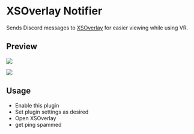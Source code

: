 # XSOverlay Notifier

Sends Discord messages to [XSOverlay](https://store.steampowered.com/app/1173510/XSOverlay/) for easier viewing while using VR.

## Preview

![](https://github.com/verticalsync/Suncord/assets/24845294/205d2055-bb4a-44e4-b7e3-265391bccd40)

![](https://github.com/verticalsync/Suncord/assets/24845294/f15eff61-2d52-4620-bcab-808ecb1606d2)

## Usage

-   Enable this plugin
-   Set plugin settings as desired
-   Open XSOverlay
-   get ping spammed
